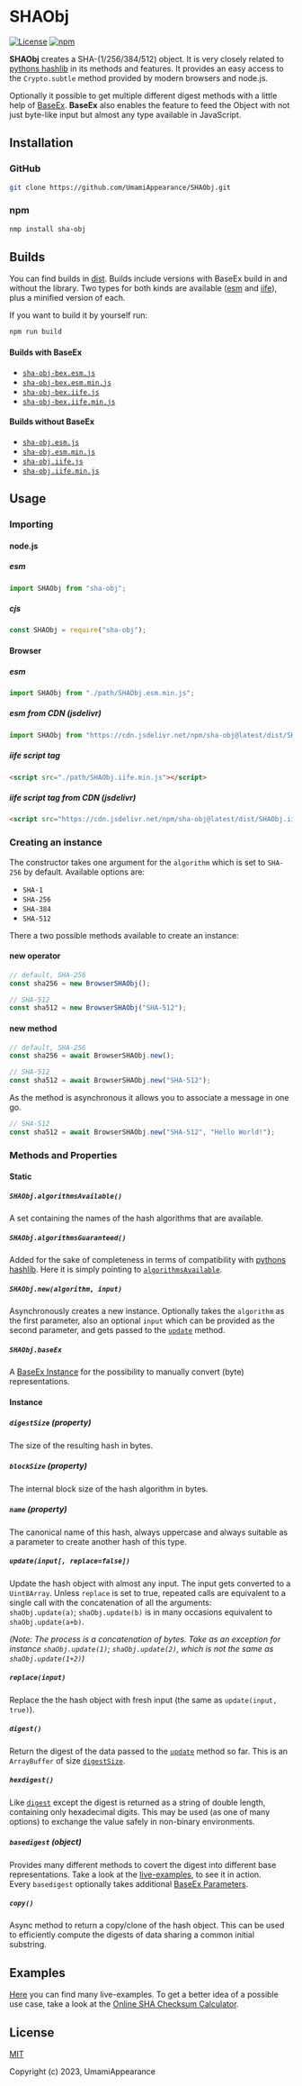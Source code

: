 # SHAObj

[![License](https://img.shields.io/github/license/UmamiAppearance/SHAObj?color=009911&style=for-the-badge)](./LICENSE)
[![npm](https://img.shields.io/npm/v/sha-obj?color=%23009911&style=for-the-badge)](https://www.npmjs.com/package/sha-obj)


**SHAObj** creates a SHA-(1/256/384/512) object. It is very closely related to [pythons hashlib](https://docs.python.org/3/library/hashlib.html) in its methods and features. It provides an easy access to the ``Crypto.subtle`` method provided by modern browsers and node.js.  
  
Optionally it possible to get multiple different digest methods with a little help of [BaseEx](https://github.com/UmamiAppearance/BaseExJS). **BaseEx** also enables the feature to feed the Object with not just byte-like input but almost any type available in JavaScript. 

## Installation

### GitHub
```sh
git clone https://github.com/UmamiAppearance/SHAObj.git
```

### npm
```sh
nmp install sha-obj
```

## Builds
You can find builds in [dist](https://github.com/UmamiAppearance/SHAObj/tree/main/dist). Builds include versions with BaseEx build in and without the library. Two types for both kinds are available ([esm](https://developer.mozilla.org/en-US/docs/Web/JavaScript/Guide/Modules) and [iife](https://developer.mozilla.org/en-US/docs/Glossary/IIFE)), plus a minified version of each.  
  
If you want to build it by yourself run:

```sh
npm run build
``` 

#### Builds with BaseEx
* [``sha-obj-bex.esm.js``](https://raw.githubusercontent.com/UmamiAppearance/SHAObj/main/dist/sha-obj-bex.esm.js)
* [``sha-obj-bex.esm.min.js``](https://raw.githubusercontent.com/UmamiAppearance/SHAObj/main/dist/sha-obj-bex.esm.min.js)
* [``sha-obj-bex.iife.js``](https://raw.githubusercontent.com/UmamiAppearance/SHAObj/main/dist/sha-obj-bex.iife.js)
* [``sha-obj-bex.iife.min.js``](https://raw.githubusercontent.com/UmamiAppearance/SHAObj/main/dist/sha-obj-bex.iife.min.js)

#### Builds without BaseEx
* [``sha-obj.esm.js``](https://raw.githubusercontent.com/UmamiAppearance/SHAObj/main/dist/sha-obj.esm.js)
* [``sha-obj.esm.min.js``](https://raw.githubusercontent.com/UmamiAppearance/SHAObj/main/dist/sha-obj.esm.min.js)
* [``sha-obj.iife.js``](https://raw.githubusercontent.com/UmamiAppearance/SHAObj/main/dist/sha-obj.iife.js)
* [``sha-obj.iife.min.js``](https://raw.githubusercontent.com/UmamiAppearance/SHAObj/main/dist/sha-obj.iife.min.js)


## Usage

### Importing

#### node.js

##### esm
```js
import SHAObj from "sha-obj";
```

##### cjs
```js
const SHAObj = require("sha-obj");
```


#### Browser

##### esm
```js
import SHAObj from "./path/SHAObj.esm.min.js";
```

##### esm from CDN (jsdelivr)
```js
import SHAObj from "https://cdn.jsdelivr.net/npm/sha-obj@latest/dist/SHAObj.esm.min.js"
```

##### iife script tag
```html
<script src="./path/SHAObj.iife.min.js"></script>
```

##### iife script tag from CDN (jsdelivr)
```html
<script src="https://cdn.jsdelivr.net/npm/sha-obj@latest/dist/SHAObj.iife.min.js"></script>
```

### Creating an instance    
The constructor takes one argument for the ``algorithm`` which is set to ``SHA-256`` by default. Available options are:
* ``SHA-1``
* ``SHA-256``
* ``SHA-384``
* ``SHA-512``

There a two possible methods available to create an instance:

#### new operator
```js
// default, SHA-256
const sha256 = new BrowserSHAObj();

// SHA-512
const sha512 = new BrowserSHAObj("SHA-512");
```

#### new method
```js
// default, SHA-256
const sha256 = await BrowserSHAObj.new();

// SHA-512
const sha512 = await BrowserSHAObj.new("SHA-512");
```

As the method is asynchronous it allows you to associate a message in one go.
```js
// SHA-512
const sha512 = await BrowserSHAObj.new("SHA-512", "Hello World!");
```


### Methods and Properties


#### Static

##### ``SHAObj.algorithmsAvailable()``
A set containing the names of the hash algorithms that are available.

##### ``SHAObj.algorithmsGuaranteed()``
Added for the sake of completeness in terms of compatibility with [pythons hashlib](https://docs.python.org/3/library/hashlib.html). Here it is simply pointing to [``algorithmsAvailable``](#shaobjalgorithmsavailable).

##### ``SHAObj.new(algorithm, input)``
Asynchronously creates a new instance. Optionally takes the ``algorithm`` as the first parameter, also an optional ``input`` which can be provided as the second parameter, and gets passed to the [``update``](#updateinput-replacefalse) method.

##### ``SHAObj.baseEx``
A [BaseEx Instance](https://github.com/UmamiAppearance/BaseExJS#available-converterscharsets) for the possibility to manually convert (byte) representations.

#### Instance

##### ``digestSize`` _(property)_
The size of the resulting hash in bytes.

##### ``blockSize`` _(property)_
The internal block size of the hash algorithm in bytes.

##### ``name`` _(property)_
The canonical name of this hash, always uppercase and always suitable as a parameter to create another hash of this type.

##### ``update(input[, replace=false])``
Update the hash object with almost any input. The input gets converted to a ``Uint8Array``. Unless ``replace`` is set to true, repeated calls are equivalent to a single call with the concatenation of all the arguments:  
``shaObj.update(a)``; ``shaObj.update(b)`` is in many occasions equivalent to ``shaObj.update(a+b)``.  
  
_(Note: The process is a concatenation of bytes. Take as an exception for instance ``shaObj.update(1)``; ``shaObj.update(2)``, which is not the same as ``shaObj.update(1+2)``)_


##### ``replace(input)``
Replace the the hash object with fresh input (the same as ``update(input, true)``).

##### ``digest()``
Return the digest of the data passed to the [``update``](#updateinput-replacefalse) method so far. This is an ``ArrayBuffer`` of size [``digestSize``](#digestsize-property).


##### ``hexdigest()``
Like [``digest``](#digest) except the digest is returned as a string of double length, containing only hexadecimal digits. This may be used (as one of many options) to exchange the value safely in non-binary environments.

##### ``basedigest`` _(object)_
Provides many different methods to covert the digest into different base representations. Take a look at the [live-examples](https://umamiappearance.github.io/SHAObj/examples/live-examples.html#base-representations), to see it in action.  
Every ``basedigest`` optionally takes additional [BaseEx Parameters](https://github.com/UmamiAppearance/BaseExJS#options).

##### ``copy()``
Async method to return a copy/clone of the hash object. This can be used to efficiently compute the digests of data sharing a common initial substring.


## Examples
[Here](https://umamiappearance.github.io/SHAObj/examples/live-examples.html) you can find many live-examples. To get a better idea of a possible use case, take a look at the [Online SHA Checksum Calculator](https://umamiappearance.github.io/SHAObj/examples/calculator.html).


## License

[MIT](https://opensource.org/licenses/MIT)

Copyright (c) 2023, UmamiAppearance

